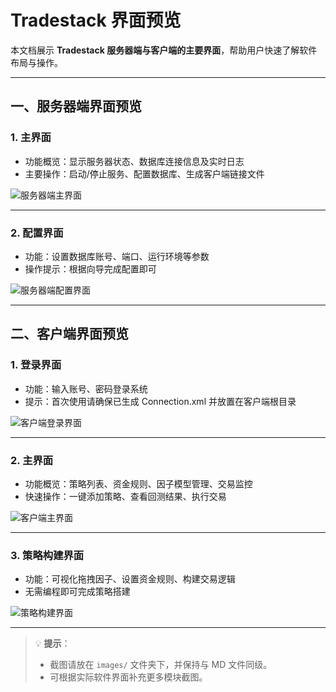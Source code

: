 # Tradestack 界面预览

本文档展示 **Tradestack 服务器端与客户端的主要界面**，帮助用户快速了解软件布局与操作。

---

## 一、服务器端界面预览

### 1. 主界面
- 功能概览：显示服务器状态、数据库连接信息及实时日志
- 主要操作：启动/停止服务、配置数据库、生成客户端链接文件

![服务器端主界面](images/server_main.png)

---

### 2. 配置界面
- 功能：设置数据库账号、端口、运行环境等参数
- 操作提示：根据向导完成配置即可

![服务器端配置界面](images/server_config.png)

---

## 二、客户端界面预览

### 1. 登录界面
- 功能：输入账号、密码登录系统
- 提示：首次使用请确保已生成 Connection.xml 并放置在客户端根目录

![客户端登录界面](images/client_login.png)

---

### 2. 主界面
- 功能概览：策略列表、资金规则、因子模型管理、交易监控
- 快速操作：一键添加策略、查看回测结果、执行交易

![客户端主界面](images/client_main.png)

---

### 3. 策略构建界面
- 功能：可视化拖拽因子、设置资金规则、构建交易逻辑
- 无需编程即可完成策略搭建

![策略构建界面](images/client_strategy.png)

---

> 💡 **提示**：  
> - 截图请放在 `images/` 文件夹下，并保持与 MD 文件同级。  
> - 可根据实际软件界面补充更多模块截图。  

